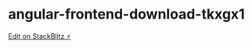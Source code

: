 # angular-frontend-download-tkxgx1

[Edit on StackBlitz ⚡️](https://stackblitz.com/edit/angular-frontend-download-tkxgx1)